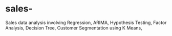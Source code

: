# sales-
Sales data analysis involving Regression, ARIMA, Hypothesis Testing, Factor Analysis, Decision Tree, Customer Segmentation using K Means, 
